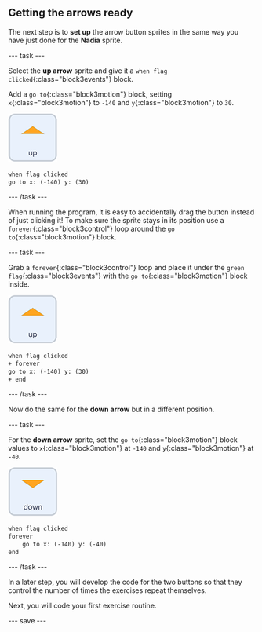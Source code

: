 ## Getting the arrows ready

The next step is to **set up** the arrow button sprites in the same way you have just done for the **Nadia** sprite.

--- task ---

Select the **up arrow** sprite and give it a `when flag clicked`{:class="block3events"} block.

Add a `go to`{:class="block3motion"} block, setting `x`{:class="block3motion"} to `-140` and `y`{:class="block3motion"} to `30`.

![up arrow sprite icon](images/up_arrow_sprite.png)

```blocks3
when flag clicked
go to x: (-140) y: (30)
```

--- /task ---

When running the program, it is easy to accidentally drag the button instead of just clicking it! To make sure the sprite stays in its position use a `forever`{:class="block3control"} loop around the `go to`{:class="block3motion"} block. 

--- task ---

Grab a `forever`{:class="block3control"} loop and place it under the `green flag`{:class="block3events"} with the `go to`{:class="block3motion"} block inside.

![up arrow sprite icon](images/up_arrow_sprite.png)

```blocks3
when flag clicked
+ forever
go to x: (-140) y: (30)
+ end
```

--- /task ---

Now do the same for the **down arrow** but in a different position.

--- task ---

For the **down arrow** sprite, set the `go to`{:class="block3motion"} block values to `x`{:class="block3motion"} at `-140` and `y`{:class="block3motion"} at `-40`.

![down arrow sprite icon](images/down_arrow_sprite.png)

```blocks3
when flag clicked
forever
    go to x: (-140) y: (-40)
end
```

--- /task ---

In a later step, you will develop the code for the two buttons so that they control the number of times the exercises repeat themselves.

Next, you will code your first exercise routine.

--- save ---

